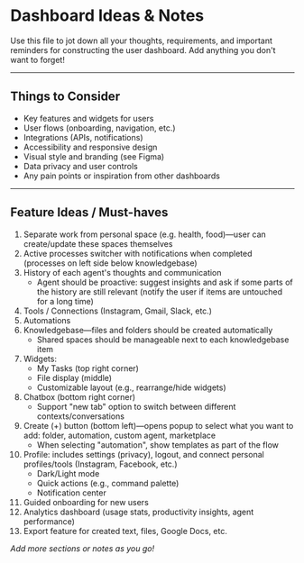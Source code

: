 # Dashboard Ideas & Notes

Use this file to jot down all your thoughts, requirements, and important reminders for constructing the user dashboard. Add anything you don't want to forget!

---

## Things to Consider
- Key features and widgets for users
- User flows (onboarding, navigation, etc.)
- Integrations (APIs, notifications)
- Accessibility and responsive design
- Visual style and branding (see Figma)
- Data privacy and user controls
- Any pain points or inspiration from other dashboards

---

## Feature Ideas / Must-haves
1. Separate work from personal space (e.g. health, food)—user can create/update these spaces themselves
2. Active processes switcher with notifications when completed (processes on left side below knowledgebase)
3. History of each agent's thoughts and communication
   - Agent should be proactive: suggest insights and ask if some parts of the history are still relevant (notify the user if items are untouched for a long time)
4. Tools / Connections (Instagram, Gmail, Slack, etc.)
5. Automations
6. Knowledgebase—files and folders should be created automatically
   - Shared spaces should be manageable next to each knowledgebase item
7. Widgets:
   - My Tasks (top right corner)
   - File display (middle)
   - Customizable layout (e.g., rearrange/hide widgets)
8. Chatbox (bottom right corner)
   - Support "new tab" option to switch between different contexts/conversations
9. Create (+) button (bottom left)—opens popup to select what you want to add: folder, automation, custom agent, marketplace
   - When selecting "automation", show templates as part of the flow
10. Profile: includes settings (privacy), logout, and connect personal profiles/tools (Instagram, Facebook, etc.)
    - Dark/Light mode
    - Quick actions (e.g., command palette)
    - Notification center
11. Guided onboarding for new users
12. Analytics dashboard (usage stats, productivity insights, agent performance)
13. Export feature for created text, files, Google Docs, etc.

_Add more sections or notes as you go!_
